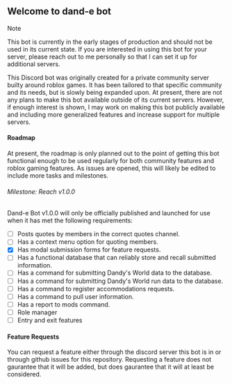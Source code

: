## Welcome to dand-e bot
> [!NOTE]
> This bot is currently in the early stages of production and should not be used in its current state. If you are interested in using this bot for your server, please reach out to me personally so that I can set it up for additional servers.

This Discord bot was originally created for a private community server builty around roblox games. It has been tailored to that specific community and its needs, but is slowly being expanded upon. At present, there are not any plans to make this bot available outside of its current servers. However, if enough interest is shown, I may work on making this bot publicly available and including more generalized features and increase support for multiple servers.

#### Roadmap
At present, the roadmap is only planned out to the point of getting this bot functional enough to be used regularly for both community features and roblox gaming features. As issues are opened, this will likely be edited to include more tasks and milestones.

###### Milestone: Reach v1.0.0
Dand-e Bot v1.0.0 will only be officially published and launched for use when it has met the following requirements:

- [ ] Posts quotes by members in the correct quotes channel.
- [ ] Has a context menu option for quoting members.
- [x] Has modal submission forms for feature requests.
- [ ] Has a functional database that can reliably store and recall submitted information.
- [ ] Has a command for submitting Dandy's World data to the database.
- [ ] Has a command for submitting Dandy's World run data to the database.
- [ ] Has a command to register accommodations requests.
- [ ] Has a command to pull user information.
- [ ] Has a report to mods command.
- [ ] Role manager
- [ ] Entry and exit features

#### Feature Requests
You can request a feature either through the discord server this bot is in or through github issues for this repository. Requesting a feature does not gaurantee that it will be added, but does gaurantee that it will at least be considered.
